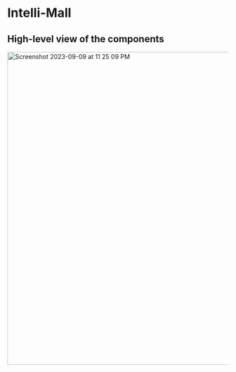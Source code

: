 # Intelli-Mall

## High-level view of the components
<img width="712" alt="Screenshot 2023-09-09 at 11 25 09 PM" src="https://github.com/50HJ/Intelli-Mall/assets/67067729/097cfc9d-8d45-48fc-afda-a052d03eb96a">

